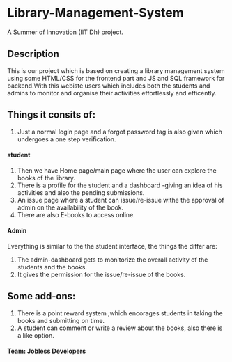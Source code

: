 # Library-Management-System
A Summer of Innovation (IIT Dh) project.
## Description
This is our project which is based on creating a library management system using some HTML/CSS for the frontend part and JS and SQL framework for backend.With this webiste users which includes both the students and admins to monitor and organise their activities effortlessly and efficently. 
## Things it consits of:
1. Just a normal login page and a forgot password tag is also given which undergoes a one step verification.
#### student
1. Then we have Home page/main page where the user can explore the books of the library.
2. There is a profile for the student and a dashboard -giving an idea of his activities and also the pending submissions.
3. An issue page where a student can issue/re-issue withe the approval of admin on the availability of the book.
4. There are also E-books to access online.
#### Admin
Everything is similar to the the student interface, the things the differ are:
1. The admin-dashboard gets to monitorize the overall activity of the students and the books.
2. It gives the permission for the issue/re-issue of the books.
## Some add-ons:
1. There is a point reward system ,which encorages students in taking the books and submitting on time.
2. A student can comment or write a review about the books, also there is a like option. 
#### Team: Jobless Developers
